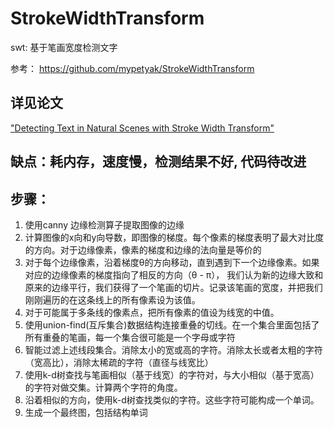 # StrokeWidthTransform
swt: 基于笔画宽度检测文字


参考： https://github.com/mypetyak/StrokeWidthTransform

## 详见论文
["Detecting Text in Natural Scenes with Stroke Width Transform"](http://cmp.felk.cvut.cz/~cernyad2/TextCaptchaPdf/Detecting%20Text%20in%20Natural%20Scenes%20with%20Stroke%20Width%20Transform.pdf)

## 缺点：耗内存，速度慢，检测结果不好, 代码待改进

## 步骤：

1. 使用canny 边缘检测算子提取图像的边缘
2. 计算图像的x向和y向导数，即图像的梯度。每个像素的梯度表明了最大对比度的方向。对于边缘像素，像素的梯度和边缘的法向量是等价的
3. 对于每个边缘像素，沿着梯度θ的方向移动，直到遇到下一个边缘像素。如果对应的边缘像素的梯度指向了相反的方向（θ - π），
我们认为新的边缘大致和原来的边缘平行，我们获得了一个笔画的切片。记录该笔画的宽度，并把我们刚刚遍历的在这条线上的所有像素设为该值。
4. 对于可能属于多条线的像素点，把所有像素的值设为线宽的中值。
5. 使用union-find(互斥集合)数据结构连接重叠的切线。在一个集合里面包括了所有重叠的笔画，每一个集合很可能是一个字母或字符
6. 智能过滤上述线段集合。消除太小的宽或高的字符。消除太长或者太粗的字符（宽高比），消除太稀疏的字符（直径与线宽比）
7. 使用k-d树查找与笔画相似（基于线宽）的字符对，与大小相似（基于宽高）的字符对做交集。计算两个字符的角度。
8. 沿着相似的方向，使用k-d树查找类似的字符。这些字符可能构成一个单词。
9. 生成一个最终图，包括结构单词
